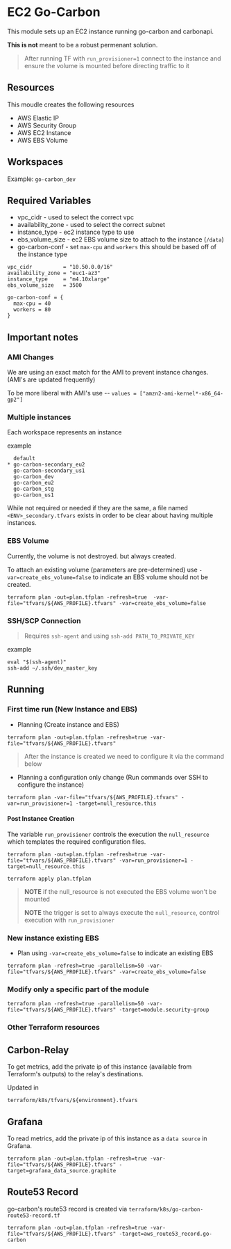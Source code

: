 # EC2 Go-Carbon

This module sets up an EC2 instance running go-carbon and carbonapi.

**This is not** meant to be a robust permenant solution.

> After running TF with `run_provisioner=1` connect to the instance and ensure the volume is mounted before directing traffic to it

## Resources

This moudle creates the following resources

* AWS Elastic IP
* AWS Security Group
* AWS EC2 Instance
* AWS EBS Volume

## Workspaces

Example: `go-carbon_dev`

## Required Variables

* vpc_cidr - used to select the correct vpc
* availability_zone - used to select the correct subnet
* instance_type - ec2 instance type to use
* ebs_volume_size - ec2 EBS volume size to attach to the instance (`/data`)
* go-carbon-conf - set `max-cpu` and `workers` this should be based off of the instance type

```raw
vpc_cidr          = "10.50.0.0/16"
availability_zone = "euc1-az3"
instance_type     = "m4.10xlarge"
ebs_volume_size   = 3500

go-carbon-conf = {
  max-cpu = 40
  workers = 80
}
```

## Important notes

### AMI Changes

We are using an exact match for the AMI to prevent instance changes. (AMI's are updated frequently)

To be more liberal with AMI's use -- `values = ["amzn2-ami-kernel*-x86_64-gp2"]`

### Multiple instances

Each workspace represents an instance

example

```raw
  default
* go-carbon-secondary_eu2
  go-carbon-secondary_us1
  go-carbon_dev
  go-carbon_eu2
  go-carbon_stg
  go-carbon_us1
```

While not required or needed if they are the same, a file named `<ENV>_secondary.tfvars` exists in order to be clear about having multiple instances.

### EBS Volume

Currently, the volume is not destroyed. but always created.

To attach an existing volume (parameters are pre-determined) use `-var=create_ebs_volume=false` to indicate an EBS volume should not be created.

`terraform plan -out=plan.tfplan -refresh=true  -var-file="tfvars/${AWS_PROFILE}.tfvars" -var=create_ebs_volume=false`

### SSH/SCP Connection

>Requires `ssh-agent` and using `ssh-add PATH_TO_PRIVATE_KEY`

example

```shell
eval "$(ssh-agent)"
ssh-add ~/.ssh/dev_master_key
```

## Running

### First time run (New Instance and EBS)

* Planning (Create instance and EBS)

`terraform plan -out=plan.tfplan -refresh=true -var-file="tfvars/${AWS_PROFILE}.tfvars"`

> After the instance is created we need to configure it via the command below

* Planning a configuration only change (Run commands over SSH to configure the instance)

`terraform plan -var-file="tfvars/${AWS_PROFILE}.tfvars" -var=run_provisioner=1 -target=null_resource.this`

#### Post Instance Creation

The variable `run_provisioner` controls the execution the `null_resource` which templates the required configuration files.

`terraform plan -out=plan.tfplan -refresh=true -var-file="tfvars/${AWS_PROFILE}.tfvars" -var=run_provisioner=1 -target=null_resource.this`

`terraform apply plan.tfplan`

>**NOTE** if the null_resource is not executed the EBS volume won't be mounted
>
>**NOTE** the trigger is set to always execute the `null_resource`, control execution with `run_provisioner`

### New instance existing EBS

* Plan using `-var=create_ebs_volume=false` to indicate an existing EBS

`terraform plan -refresh=true -parallelism=50 -var-file="tfvars/${AWS_PROFILE}.tfvars" -var=create_ebs_volume=false`

### Modify only a specific part of the module

`terraform plan -refresh=true -parallelism=50 -var-file="tfvars/${AWS_PROFILE}.tfvars" -target=module.security-group`

### Other Terraform resources

## Carbon-Relay

To get metrics, add the private ip of this instance (available from Terraform's outputs) to the relay's destinations.

Updated in

`terraform/k8s/tfvars/${environment}.tfvars`

## Grafana

To read metrics, add the private ip of this instance as a `data source` in Grafana.

`terraform plan -out=plan.tfplan -refresh=true -var-file="tfvars/${AWS_PROFILE}.tfvars" -target=grafana_data_source.graphite`

## Route53 Record

go-carbon's route53 record is created via `terraform/k8s/go-carbon-route53-record.tf`

`terraform plan -out=plan.tfplan -refresh=true -var-file="tfvars/${AWS_PROFILE}.tfvars" -target=aws_route53_record.go-carbon`
